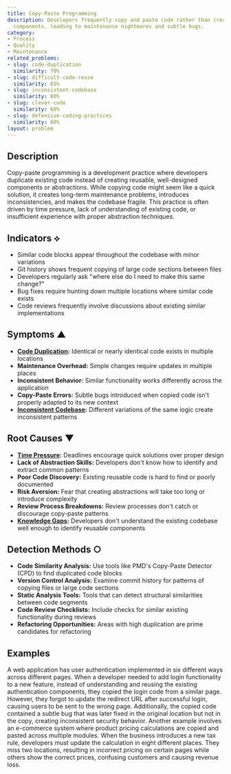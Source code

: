 ```yaml
---
title: Copy-Paste Programming
description: Developers frequently copy and paste code rather than creating reusable
  components, leading to maintenance nightmares and subtle bugs.
category:
- Process
- Quality
- Maintenance
related_problems:
- slug: code-duplication
  similarity: 70%
- slug: difficult-code-reuse
  similarity: 65%
- slug: inconsistent-codebase
  similarity: 60%
- slug: clever-code
  similarity: 60%
- slug: defensive-coding-practices
  similarity: 60%
layout: problem
---
```


## Description

Copy-paste programming is a development practice where developers duplicate existing code instead of creating reusable, well-designed components or abstractions. While copying code might seem like a quick solution, it creates long-term maintenance problems, introduces inconsistencies, and makes the codebase fragile. This practice is often driven by time pressure, lack of understanding of existing code, or insufficient experience with proper abstraction techniques.

## Indicators ⟡
- Similar code blocks appear throughout the codebase with minor variations
- Git history shows frequent copying of large code sections between files
- Developers regularly ask "where else do I need to make this same change?"
- Bug fixes require hunting down multiple locations where similar code exists
- Code reviews frequently involve discussions about existing similar implementations

## Symptoms ▲
- **[Code Duplication](code-duplication.md):** Identical or nearly identical code exists in multiple locations
- **Maintenance Overhead:** Simple changes require updates in multiple places
- **Inconsistent Behavior:** Similar functionality works differently across the application
- **Copy-Paste Errors:** Subtle bugs introduced when copied code isn't properly adapted to its new context
- **[Inconsistent Codebase](inconsistent-codebase.md):** Different variations of the same logic create inconsistent patterns

## Root Causes ▼
- **[Time Pressure](time-pressure.md):** Deadlines encourage quick solutions over proper design
- **Lack of Abstraction Skills:** Developers don't know how to identify and extract common patterns
- **Poor Code Discovery:** Existing reusable code is hard to find or poorly documented
- **Risk Aversion:** Fear that creating abstractions will take too long or introduce complexity
- **Review Process Breakdowns:** Review processes don't catch or discourage copy-paste patterns
- **[Knowledge Gaps](knowledge-gaps.md):** Developers don't understand the existing codebase well enough to identify reusable components

## Detection Methods ○
- **Code Similarity Analysis:** Use tools like PMD's Copy-Paste Detector (CPD) to find duplicated code blocks
- **Version Control Analysis:** Examine commit history for patterns of copying files or large code sections
- **Static Analysis Tools:** Tools that can detect structural similarities between code segments
- **Code Review Checklists:** Include checks for similar existing functionality during reviews
- **Refactoring Opportunities:** Areas with high duplication are prime candidates for refactoring

## Examples

A web application has user authentication implemented in six different ways across different pages. When a developer needed to add login functionality to a new feature, instead of understanding and reusing the existing authentication components, they copied the login code from a similar page. However, they forgot to update the redirect URL after successful login, causing users to be sent to the wrong page. Additionally, the copied code contained a subtle bug that was later fixed in the original location but not in the copy, creating inconsistent security behavior. Another example involves an e-commerce system where product pricing calculations are copied and pasted across multiple modules. When the business introduces a new tax rule, developers must update the calculation in eight different places. They miss two locations, resulting in incorrect pricing on certain pages while others show the correct prices, confusing customers and causing revenue loss.
